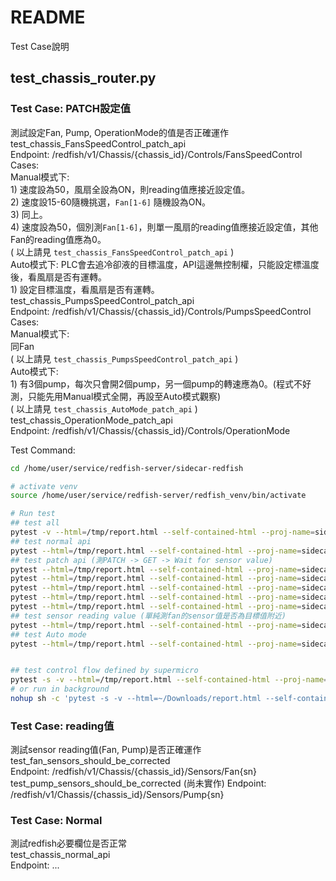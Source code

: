 # README #

Test Case說明  

## test_chassis_router.py
### Test Case: PATCH設定值
測試設定Fan, Pump, OperationMode的值是否正確運作  
    test_chassis_FansSpeedControl_patch_api  
        Endpoint: /redfish/v1/Chassis/{chassis_id}/Controls/FansSpeedControl  
        Cases:  
            Manual模式下:  
                1) 速度設為50，風扇全設為ON，則reading值應接近設定值。  
                2) 速度設15-60隨機挑選，`Fan[1-6]` 隨機設為ON。  
                3) 同上。  
                4) 速度設為50，個別測`Fan[1-6]`，則單一風扇的reading值應接近設定值，其他Fan的reading值應為0。  
                ( 以上請見 `test_chassis_FansSpeedControl_patch_api` )  
            Auto模式下: PLC會去追冷卻液的目標溫度，API這邊無控制權，只能設定標溫度後，看風扇是否有運轉。  
                1) 設定目標溫度，看風扇是否有運轉。  
    test_chassis_PumpsSpeedControl_patch_api  
        Endpoint: /redfish/v1/Chassis/{chassis_id}/Controls/PumpsSpeedControl    
        Cases:  
            Manual模式下:  
                同Fan  
                ( 以上請見 `test_chassis_PumpsSpeedControl_patch_api` )  
            Auto模式下:   
                1) 有3個pump，每次只會開2個pump，另一個pump的轉速應為0。(程式不好測，只能先用Manual模式全開，再設至Auto模式觀察)  
                ( 以上請見 `test_chassis_AutoMode_patch_api` )  
    test_chassis_OperationMode_patch_api  
        Endpoint: /redfish/v1/Chassis/{chassis_id}/Controls/OperationMode    

Test Command:
```bash
cd /home/user/service/redfish-server/sidecar-redfish

# activate venv
source /home/user/service/redfish-server/redfish_venv/bin/activate

# Run test
## test all
pytest -v --html=/tmp/report.html --self-contained-html --proj-name=sidecar-redfish test/
## test normal api
pytest --html=/tmp/report.html --self-contained-html --proj-name=sidecar-redfish test/test_chassis_router.py::test_chassis_normal_api
## test patch api (測PATCH -> GET -> Wait for sensor value)
pytest --html=/tmp/report.html --self-contained-html --proj-name=sidecar-redfish test/test_chassis_router.py::test_chassis_Fan_patch_api
pytest --html=/tmp/report.html --self-contained-html --proj-name=sidecar-redfish test/test_chassis_router.py::test_chassis_Fan_patch_api[testcase0] # 只跑第0個case
pytest --html=/tmp/report.html --self-contained-html --proj-name=sidecar-redfish test/test_chassis_router.py::test_chassis_Pump_patch_api
pytest --html=/tmp/report.html --self-contained-html --proj-name=sidecar-redfish test/test_chassis_router.py::test_chassis_Pump_patch_api[testcase0] # 只跑第0個case
pytest --html=/tmp/report.html --self-contained-html --proj-name=sidecar-redfish test/test_chassis_router.py::test_chassis_OperationMode_patch_api
## test sensor reading value (單純測fan的sensor值是否為目標值附近)
pytest --html=/tmp/report.html --self-contained-html --proj-name=sidecar-redfish test/test_chassis_router.py::test_fan_sensors_should_be_corrected
## test Auto mode
pytest --html=/tmp/report.html --self-contained-html --proj-name=sidecar-redfish test/test_chassis_router.py::test_chassis_AutoMode_patch_api


## test control flow defined by supermicro
pytest -s -v --html=/tmp/report.html --self-contained-html --proj-name=sidecar-redfish test/test_control_flow_defined_by_supermicro.py::test_supermicro_defined_test_cases__patch_and_get | tee /tmp/report.log
# or run in background
nohup sh -c 'pytest -s -v --html=~/Downloads/report.html --self-contained-html --proj-name=sidecar-redfish test/test_control_flow_defined_by_supermicro.py::test_supermicro_defined_test_cases__patch_and_get | tee ~/Downloads/report.log' > ~/Downloads/report.nohup.log 2>&1 &
```

### Test Case: reading值
測試sensor reading值(Fan, Pump)是否正確運作  
    test_fan_sensors_should_be_corrected  
        Endpoint: /redfish/v1/Chassis/{chassis_id}/Sensors/Fan{sn}  
    test_pump_sensors_should_be_corrected (尚未實作) 
        Endpoint: /redfish/v1/Chassis/{chassis_id}/Sensors/Pump{sn}  

### Test Case: Normal 
測試redfish必要欄位是否正常  
    test_chassis_normal_api  
        Endpoint: ...  


